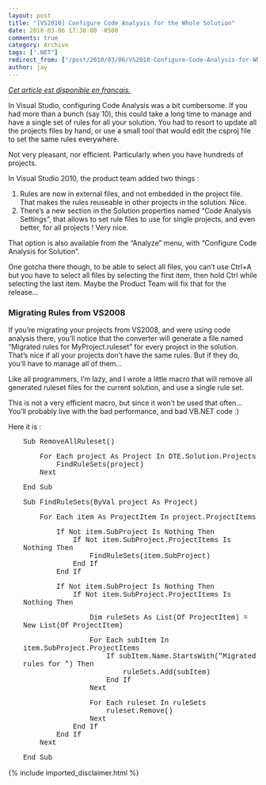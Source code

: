 ```yaml
---
layout: post
title: "[VS2010] Configure Code Analysis for the Whole Solution"
date: 2010-03-06 17:38:00 -0500
comments: true
category: Archive
tags: [".NET"]
redirect_from: ["/post/2010/03/06/VS2010-Configure-Code-Analysis-for-Whole-the-Solution.aspx", "/post/2010/03/06/vs2010-configure-code-analysis-for-whole-the-solution.aspx"]
author: jay
---
```

<!-- more -->
<p><a href="http://blogs.codes-sources.com/jay/archive/2010/03/06/vs2010-Configurer-analyze-de-code-pour-toute-la-solution.aspx"><em>Cet article est disponible en francais.</em></a></p>
<p>In Visual Studio, configuring Code Analysis was a bit cumbersome. If you had more than a bunch (say 10), this could take a long time to manage and have a single set of rules for all your solution. You had to resort to update all the projects files by hand, or use a small tool that would edit the csproj file to set the same rules everywhere.</p>
<p>Not very pleasant, nor efficient. Particularly when you have hundreds of projects.</p>
<p>In Visual Studio 2010, the product team added two things :</p>
<ol>
<li>Rules are now in external files, and not embedded in the project file. That makes the rules reuseable in other projects in the solution. Nice.</li>
<li>There&rsquo;s a new section in the Solution properties named &ldquo;Code Analysis Settings&rdquo;, that allows to set rule files to use for single projects, and even better, for all projects ! Very nice.</li>
</ol>
<p>That option is also available from the &ldquo;Analyze&rdquo; menu, with &ldquo;Configure Code Analysis for Solution&rdquo;.</p>
<p>One gotcha there though, to be able to select all files, you can&rsquo;t use Ctrl+A but you have to select all files by selecting the first item, then hold Ctrl while selecting the last item. Maybe the Product Team will fix that for the release...</p>
<h3>Migrating Rules from VS2008</h3>
<p>If you&rsquo;re migrating your projects from VS2008, and were using code analysis there, you&rsquo;ll notice that the converter will generate a file named &ldquo;Migrated rules for MyProject.ruleset&rdquo; for every project in the solution. That&rsquo;s nice if all your projects don&rsquo;t have the same rules. But if they do, you&rsquo;ll have to manage all of them...</p>
<p>Like all programmers, I&rsquo;m lazy, and I wrote a little macro that will remove all generated ruleset files for the current solution, and use a single rule set.</p>
<p>This is not a very efficient macro, but since it won&rsquo;t be used that often... You&rsquo;ll probably live with the bad performance, and bad VB.NET code :)</p>
<p>Here it is :</p>
<p style="padding-left: 30px;"><span style="font-family: courier new,courier;">Sub RemoveAllRuleset()</span></p>
<p style="padding-left: 30px;"><span style="font-family: courier new,courier;">&nbsp;&nbsp;&nbsp; For Each project As Project In DTE.Solution.Projects   <br />&nbsp;&nbsp;&nbsp;&nbsp;&nbsp;&nbsp;&nbsp; FindRuleSets(project)    <br />&nbsp;&nbsp;&nbsp; Next</span></p>
<p style="padding-left: 30px;"><span style="font-family: courier new,courier;">End Sub</span></p>
<p style="padding-left: 30px;"><span style="font-family: courier new,courier;">Sub FindRuleSets(ByVal project As Project)</span></p>
<p style="padding-left: 30px;"><span style="font-family: courier new,courier;">&nbsp;&nbsp;&nbsp; For Each item As ProjectItem In project.ProjectItems</span></p>
<p style="padding-left: 30px;"><span style="font-family: courier new,courier;">&nbsp;&nbsp;&nbsp;&nbsp;&nbsp;&nbsp;&nbsp; If Not item.SubProject Is Nothing Then   <br />&nbsp;&nbsp;&nbsp;&nbsp;&nbsp;&nbsp;&nbsp;&nbsp;&nbsp;&nbsp;&nbsp; If Not item.SubProject.ProjectItems Is Nothing Then    <br />&nbsp;&nbsp;&nbsp;&nbsp;&nbsp;&nbsp;&nbsp;&nbsp;&nbsp;&nbsp;&nbsp;&nbsp;&nbsp;&nbsp;&nbsp; FindRuleSets(item.SubProject)    <br />&nbsp;&nbsp;&nbsp;&nbsp;&nbsp;&nbsp;&nbsp;&nbsp;&nbsp;&nbsp;&nbsp; End If    <br />&nbsp;&nbsp;&nbsp;&nbsp;&nbsp;&nbsp;&nbsp; End If</span></p>
<p style="padding-left: 30px;"><span style="font-family: courier new,courier;">&nbsp;&nbsp;&nbsp;&nbsp;&nbsp;&nbsp;&nbsp; If Not item.SubProject Is Nothing Then   <br />&nbsp;&nbsp;&nbsp;&nbsp;&nbsp;&nbsp;&nbsp;&nbsp;&nbsp;&nbsp;&nbsp; If Not item.SubProject.ProjectItems Is Nothing Then</span></p>
<p style="padding-left: 30px;"><span style="font-family: courier new,courier;">&nbsp;&nbsp;&nbsp;&nbsp;&nbsp;&nbsp;&nbsp;&nbsp;&nbsp;&nbsp;&nbsp;&nbsp;&nbsp;&nbsp;&nbsp; Dim ruleSets As List(Of ProjectItem) = New List(Of ProjectItem)</span></p>
<p style="padding-left: 30px;"><span style="font-family: courier new,courier;">&nbsp;&nbsp;&nbsp;&nbsp;&nbsp;&nbsp;&nbsp;&nbsp;&nbsp;&nbsp;&nbsp;&nbsp;&nbsp;&nbsp;&nbsp; For Each subItem In item.SubProject.ProjectItems   <br />&nbsp;&nbsp;&nbsp;&nbsp;&nbsp;&nbsp;&nbsp;&nbsp;&nbsp;&nbsp;&nbsp;&nbsp;&nbsp;&nbsp;&nbsp;&nbsp;&nbsp;&nbsp;&nbsp; If subItem.Name.StartsWith("Migrated rules for ") Then    <br />&nbsp;&nbsp;&nbsp;&nbsp;&nbsp;&nbsp;&nbsp;&nbsp;&nbsp;&nbsp;&nbsp;&nbsp;&nbsp;&nbsp;&nbsp;&nbsp;&nbsp;&nbsp;&nbsp;&nbsp;&nbsp;&nbsp;&nbsp; ruleSets.Add(subItem)    <br />&nbsp;&nbsp;&nbsp;&nbsp;&nbsp;&nbsp;&nbsp;&nbsp;&nbsp;&nbsp;&nbsp;&nbsp;&nbsp;&nbsp;&nbsp;&nbsp;&nbsp;&nbsp;&nbsp; End If    <br />&nbsp;&nbsp;&nbsp;&nbsp;&nbsp;&nbsp;&nbsp;&nbsp;&nbsp;&nbsp;&nbsp;&nbsp;&nbsp;&nbsp;&nbsp; Next</span></p>
<p style="padding-left: 30px;"><span style="font-family: courier new,courier;">&nbsp;&nbsp;&nbsp;&nbsp;&nbsp;&nbsp;&nbsp;&nbsp;&nbsp;&nbsp;&nbsp;&nbsp;&nbsp;&nbsp;&nbsp; For Each ruleset In ruleSets   <br />&nbsp;&nbsp;&nbsp;&nbsp;&nbsp;&nbsp;&nbsp;&nbsp;&nbsp;&nbsp;&nbsp;&nbsp;&nbsp;&nbsp;&nbsp;&nbsp;&nbsp;&nbsp;&nbsp; ruleset.Remove()    <br />&nbsp;&nbsp;&nbsp;&nbsp;&nbsp;&nbsp;&nbsp;&nbsp;&nbsp;&nbsp;&nbsp;&nbsp;&nbsp;&nbsp;&nbsp; Next    <br />&nbsp;&nbsp;&nbsp;&nbsp;&nbsp;&nbsp;&nbsp;&nbsp;&nbsp;&nbsp;&nbsp; End If    <br />&nbsp;&nbsp;&nbsp;&nbsp;&nbsp;&nbsp;&nbsp; End If    <br />&nbsp;&nbsp;&nbsp; Next</span></p>
<p style="padding-left: 30px;"><span style="font-family: courier new,courier;">End Sub</span></p>
{% include imported_disclaimer.html %}
